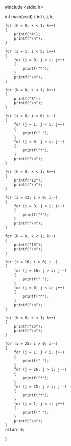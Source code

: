 #include <stdio.h>

int main(void)
{
	int i, j, k;

	for (k = 0; k < 1; k++)
	{
		printf("4");
		printf("\n");
	}

	for (i = 1; i < 5; i++)
	{
		for (j = 0; j < i; j++)
		{
			printf("*");
		}
		printf("\n");
	}

	for (k = 0; k < 1; k++)
	{
		printf("8");
		printf("\n");
	}

	for (i = 8; i > 0; i--)
	{
		for (j = 1; j < i; j++)
		{
			printf(" ");
		}
		for (j = 9; j > i; j--)
		{
			printf("*");
		}
		printf("\n");
	}

	for (k = 0; k < 1; k++)
	{
		printf("12");
		printf("\n");
	}

	for (i = 12; i > 0; i--)
	{
		for (j = 0; j < i; j++)
		{
			printf("*");
		}
		printf("\n");
	}

	for (k = 0; k < 1; k++)
	{
		printf("16");
		printf("\n");
	}

	for (i = 16; i > 0; i--)
	{
		for (j = 16; j > i; j--)
		{
			printf(" ");
		}
		for (j = 0; j < i; j++)
		{
			printf("*");
		}
		printf("\n");
	}

	for (k = 0; k < 1; k++)
	{
		printf("25");
		printf("\n");
	}

	for (i = 25; i > 0; i--)
	{
		for (j = 1; j < i; j++)
		{
			printf(" ");
		}
		for (j = 26; j > i; j--)
		{
			printf("*");
		}
		for (j = 25; j > i; j--)
		{
			printf("*");
		}
		for (j = 1; j < i; j++)
		{
			printf(" ");
		}
		printf("\n");
	}
	return 0;
}
